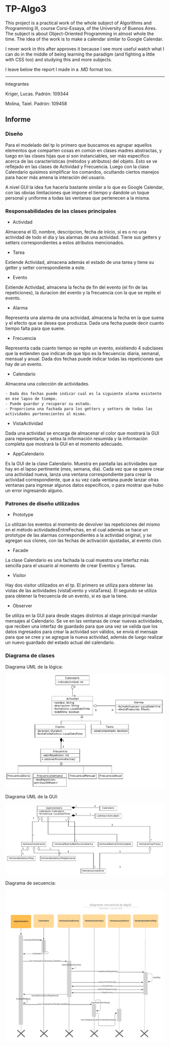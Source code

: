 # TP-Algo3

This project is a practical work of the whole subject of Algorithms and Programming III, course Corsi-Essaya, of the University of Buenos Aires. The subject is about Object-Oriented Programming in almost whole the time. The idea of the work is to make a calendar similar to Google Calendar.

I never work in this after approves it because I see more useful watch what I can do in the middle of being learning the paradigm (and fighting a little with CSS too) and studying this and more subjects.

I leave below the report I made in a .MD format too.

---

Integrantes
  
Kriger, Lucas. Padrón: 109344

Molina, Taiel. Padrón: 109458

## Informe

### Diseño

Para el modelado del tp lo primero que buscamos es agrupar aquellos elementos que comparten cosas en común en clases madres abstractas, y luego en las clases hijas que sí son instanciables, ser más específico acerca de las características (métodos y atributos) del objeto. Esto se ve reflejado en las clases de Actividad y Frecuencia. Luego con la clase Calendario quisimos simplificar los comandos, ocultando ciertos manejos para hacer más amena la interación del usuario.

A nivel GUI la idea fue hacerla bastante similar a lo que es Google Calendar, con las obvias limitaciones que impone el tiempo y dandole un toque personal y uniforme a todas las ventanas que pertenecen a la misma. 

### Responsabilidades de las clases principales

- Actividad

Almacena el ID, nombre, descripcion, fecha de inicio, si es o no una actividad de todo el día y las alarmas de una actividad. Tiene sus getters y setters correspondientes a estos atributos mencionados.

- Tarea

Extiende Actividad, almacena además el estado de una tarea y tiene su getter y setter correspondiente a este.

- Evento

Extiende Actividad, almacena la fecha de fin del evento (el fin de las repeticiones), la duracion del evento y la frecuencia con la que se repite el evento.

- Alarma

Representa una alarma de una actividad, almacena la fecha en la que suena y el efecto que se desea que produzca. Dada una fecha puede decir cuanto tiempo falta para que suene.

- Frecuencia

Representa cada cuanto tiempo se repite un evento, existiendo 4 subclases que la extienden que indican de que tipo es la frecuencia: diaria, semanal, mensual y anual. Dada dos fechas puede indicar todas las repeticiones que hay de un evento.

- Calendario

Almacena una colección de actividades. 

    - Dada dos fechas puede indicar cual es la siguiente alarma existente en ese lapso de tiempo. 
    - Puede guardar y recuperar su estado.
    - Proporciona una fachada para los getters y setters de todas las actividades pertenecientes al mismo.
    
- VistaActividad

Dada una actividad se encarga de almacenar el color que mostrará la GUI para representarla, y setea la información resumida y la información completa que mostrará la GUI en el momento adecuado.

- AppCalendario

Es la GUI de la clase Calendario. Muestra en pantalla las actividades que hay en el lapso pertinente (mes, semana, día). Cada vez que se quiere crear una actividad nueva, lanza una ventana correspondiente para crear la actividad correspondiente, que a su vez cada ventana puede lanzar otras ventanas para ingresar algunos datos específicos, o para mostrar que hubo un error ingresando alguno.


### Patrones de diseño utilizados

- Prototype

Lo utilizan los eventos al momento de devolver las repeticiones del mismo en el método actividadesEntreFechas, en el cual además se hace un prototype de las alarmas
correspondientes a la actividad original, y se agregan sus clones, con las fechas de activación ajustadas, al evento clon.

- Facade

La clase Calendario es una fachada la cual muestra una interfaz más sencilla para el usuario al momento de crear Eventos y Tareas.

- Visitor

Hay dos visitor utilizados en el tp. El primero se utiliza para obtener las vistas de las actividades (vistaEvento y vistaTarea). El segundo se utiliza para obtener
la frecuencia de un evento, si es que la tiene.

- Observer

Se utiliza en la GUI para desde stages distintos al stage principal mandar mensajes al Calendario. Se ve en las ventanas de crear nuevas actividades, que reciben una interfaz de guardado para que una vez se valida que los datos ingresados para crear la actividad son válidos, se envía el mensaje para que se cree y se agregue la nueva actividad, además de luego realizar un nuevo guardado del estado actual del calendario.


### Diagrama de clases

Diagrama UML de la lógica:

![Diagrama UML de la logica](diagramLogica.png)

Diagrama UML de la GUI:

![Diagrama UML de la GUI](diagramGUI.png)

Diagrama de secuencia:

![Diagrama de secuencia de la GUI](diagramSecuencia.png)

